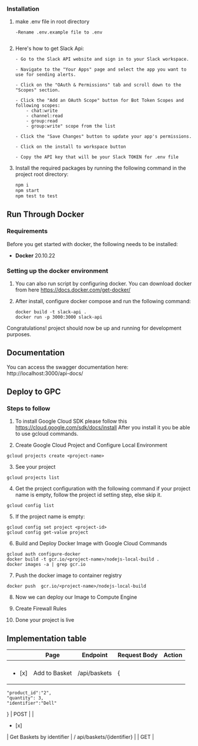 
### Installation


1.  make .env file in root directory
    ```
    -Rename .env.example file to .env
   

    ```
2.  Here's how to get Slack Api:
    ```
    - Go to the Slack API website and sign in to your Slack workspace.

    - Navigate to the "Your Apps" page and select the app you want to use for sending alerts.

    - Click on the "OAuth & Permissions" tab and scroll down to the "Scopes" section.

    - Click the "Add an OAuth Scope" button for Bot Token Scopes and following scopes:
        - chat:write
        - channel:read
        - group:read
        - group:write" scope from the list

    - Click the "Save Changes" button to update your app's permissions.

    - Click on the install to workspace button

    - Copy the API key that will be your Slack TOKEN for .env file
    ```


4.  Install the required packages by running the following command in the project root directory:

    ```bash
    npm i
    npm start
    npm test to test
    ```


## Run Through Docker
### Requirements

Before you get started with docker, the following needs to be installed:
  * **Docker** 20.10.22

### Setting up the docker environment

1.  You can also run script by configuring docker. You can download docker from here https://docs.docker.com/get-docker/

2.  After install, configure docker compose and run the following command:

    ```
    docker build -t slack-api .
    docker run -p 3000:3000 slack-api
    ```

Congratulations! project should now be up and running for development purposes.

## Documentation
 You can access the swagger documentation here: http://localhost:3000/api-docs/


## Deploy to GPC
### Steps to follow

1. To install Google Cloud SDK please follow this https://cloud.google.com/sdk/docs/install  After you install it you be able to use gcloud commands.

2. Create Google Cloud Project and Configure Local Environment

```
gcloud projects create <project-name>
```

3. See your project

```
gcloud projects list
```

4. Get the project configuration with the following command if your project name is empty, follow the project id setting step, else skip it.

```
gcloud config list
```

5. If the project name is empty:

```
gcloud config set project <project-id>
gcloud config get-value project
```

6. Build and Deploy Docker Image with Google Cloud Commands

```
gcloud auth configure-docker
docker build -t gcr.io/<project-name>/nodejs-local-build .
docker images -a | grep gcr.io
```

7. Push the docker image to container registry

```
docker push  gcr.io/<project-name>/nodejs-local-build
```

8. Now we can deploy our Image to Compute Engine

9. Create Firewall Rules

10. Done your project is live





## Implementation table

|        | Page      | Endpoint      | Request Body                                                                                                                                                                            | Action  |
|--------|-----------|---------------|---------------------------------------------------------------------------------------------------------------------------------------------------------------------------------|---|
                                                                                                                       |   |
| <ul><li>[x] </li></ul>| Add to Basket  | /api/baskets     | {
    "product_id":"2",
    "quantity": 3,
    "identifier":"Dell"
}                                  | POST  |
| <ul><li>[x] </li></ul>| Get Baskets by identifier      | /  api/baskets/{identifier}           | | GET  |
